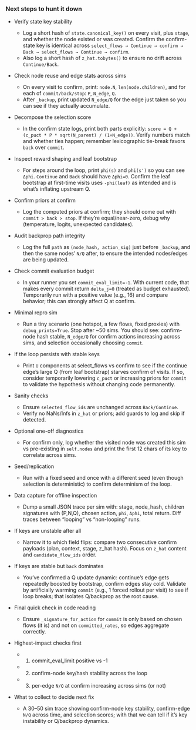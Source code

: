 ### Next steps to hunt it down

- Verify state key stability
  - Log a short hash of `state.canonical_key()` on every visit, plus `stage`, and whether the node existed or was created. Confirm the confirm-state key is identical across `select_flows → Continue → confirm → Back → select_flows → Continue → confirm`.
  - Also log a short hash of `z_hat.tobytes()` to ensure no drift across `Continue/Back`.

- Check node reuse and edge stats across sims
  - On every visit to confirm, print: `node.N`, `len(node.children)`, and for each of `commit/back/stop`: `P`, `N_edge`, `Q`.
  - After `_backup`, print updated `N_edge/Q` for the edge just taken so you can see if they actually accumulate.

- Decompose the selection score
  - In the confirm state logs, print both parts explicitly: `score = Q + (c_puct * P * sqrt(N_parent) / (1+N_edge))`. Verify numbers match and whether ties happen; remember lexicographic tie-break favors `back` over `commit`.

- Inspect reward shaping and leaf bootstrap
  - For steps around the loop, print `phi(s)` and `phi(s')` so you can see `Δphi`. `Continue` and `Back` should have `Δphi=0`. Confirm the leaf bootstrap at first-time visits uses `-phi(leaf)` as intended and is what’s inflating upstream Q.

- Confirm priors at confirm
  - Log the computed priors at confirm; they should come out with `commit > back > stop`. If they’re equal/near-zero, debug why (temperature, logits, unexpected candidates).

- Audit backprop path integrity
  - Log the full `path` as `(node_hash, action_sig)` just before `_backup`, and then the same nodes’ `N/Q` after, to ensure the intended nodes/edges are being updated.

- Check commit evaluation budget
  - In your runner you set `commit_eval_limit=-1`. With current code, that makes every commit return `delta_j=0` (treated as budget exhausted). Temporarily run with a positive value (e.g., 16) and compare behavior; this can strongly affect Q at confirm.

- Minimal repro sim
  - Run a tiny scenario (one hotspot, a few flows, fixed proxies) with `debug_prints=True`. Stop after ~50 sims. You should see: confirm-node hash stable, `N_edge/Q` for confirm actions increasing across sims, and selection occasionally choosing `commit`.

- If the loop persists with stable keys
  - Print `U` components at select_flows vs confirm to see if the continue edge’s large Q (from leaf bootstrap) starves confirm of visits. If so, consider temporarily lowering `c_puct` or increasing priors for `commit` to validate the hypothesis without changing code permanently.

- Sanity checks
  - Ensure `selected_flow_ids` are unchanged across `Back/Continue`.
  - Verify no NaNs/Infs in `z_hat` or priors; add guards to log and skip if detected.

- Optional one-off diagnostics
  - For confirm only, log whether the visited node was created this sim vs pre-existing in `self.nodes` and print the first 12 chars of its key to correlate across sims.

- Seed/replication
  - Run with a fixed seed and once with a different seed (even though selection is deterministic) to confirm determinism of the loop.

- Data capture for offline inspection
  - Dump a small JSON trace per sim with: stage, node_hash, children signatures with (P,N,Q), chosen action, `phi`, `Δphi`, total return. Diff traces between “looping” vs “non-looping” runs.

- If keys are unstable after all
  - Narrow it to which field flips: compare two consecutive confirm payloads (plan, context, stage, z_hat hash). Focus on `z_hat` content and `candidate_flow_ids` order.

- If keys are stable but `back` dominates
  - You’ve confirmed a Q update dynamic: continue’s edge gets repeatedly boosted by bootstrap, confirm edges stay cold. Validate by artificially warming `commit` (e.g., 1 forced rollout per visit) to see if loop breaks; that isolates Q/backprop as the root cause.

- Final quick check in code reading
  - Ensure `_signature_for_action` for `commit` is only based on chosen flows (it is) and not on `committed_rates`, so edges aggregate correctly.

- Highest-impact checks first
  - 1) commit_eval_limit positive vs -1
  - 2) confirm-node key/hash stability across the loop
  - 3) per-edge `N/Q` at confirm increasing across sims (or not)

- What to collect to decide next fix
  - A 30–50 sim trace showing confirm-node key stability, confirm-edge `N/Q` across time, and selection scores; with that we can tell if it’s key instability or Q/backprop dynamics.